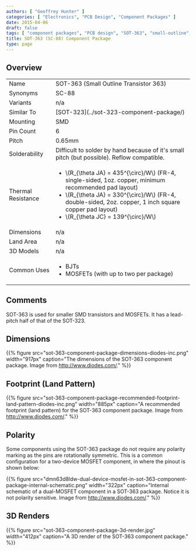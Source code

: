 ```yaml
---
authors: [ "Geoffrey Hunter" ]
categories: [ "Electronics", "PCB Design", "Component Packages" ]
date: 2015-04-06
draft: false
tags: [ "component packages", "PCB design", "SOT-363", "small-outline", "transistor" ]
title: SOT-363 (SC-88) Component Package
type: page
---
```


## Overview

<table>
  <tbody>
    <tr>
      <td>Name</td>
      <td>SOT-363 (Small Outline Transistor 363)</td>
    </tr>
    <tr>
      <td>Synonyms</td>
      <td>SC-88</td>
    </tr>
    <tr>
      <td>Variants</td>
      <td>n/a</td>
    </tr>
    <tr>
      <td>Similar To</td>
      <td>[SOT-323](../sot-323-component-package/)</td>
    </tr>
    <tr>
      <td>Mounting</td>
      <td>SMD</td>
    </tr>
    <tr>
      <td>Pin Count</td>
      <td>6</td>
    </tr>
    <tr>
      <td>Pitch</td>
      <td>0.65mm</td>
    </tr>
    <tr>
      <td>Solderability</td>
      <td>Difficult to solder by hand because of it's small pitch (but possible). Reflow compatible.</td>
    </tr>
    <tr>
      <td>Thermal Resistance</td>
      <td>
        <ul>
          <li>\(R_{\theta JA} = 435^{\circ}/W\) (FR-4, single-sided, 1oz. copper, minimum recommended pad layout)</li>
          <li>\(R_{\theta JA} = 330^{\circ}/W\) (FR-4, double-sided, 2oz. copper, 1 inch square copper pad layout)</li>
          <li>\(R_{\theta JC} = 139^{\circ}/W\)</li>
        </ul>
      </td>
    </tr>
    <tr>
      <td>Dimensions</td>
      <td>n/a</td>
    </tr>
    <tr>
      <td>Land Area</td>
      <td>n/a</td>
    </tr>
    <tr>
      <td>3D Models</td>
      <td>n/a</td>
    </tr>
    <tr>
      <td>Common Uses</td>
      <td>
        <ul>
          <li>BJTs</li>
          <li>MOSFETs (with up to two per package)</li>
        </ul>
      </td>
    </tr>
  </tbody>
</table>

## Comments

SOT-363 is used for smaller SMD transistors and MOSFETs. It has a lead-pitch half of that of the SOT-323.

## Dimensions

{{% figure src="sot-363-component-package-dimensions-diodes-inc.png" width="917px" caption="The dimensions of the SOT-363 component package. Image from http://www.diodes.com/."  %}}

## Footprint (Land Pattern)

{{% figure src="sot-363-component-package-recommended-footprint-land-pattern-diodes-inc.png" width="885px" caption="A recommended footprint (land pattern) for the SOT-363 component package. Image from http://www.diodes.com/."  %}}

## Polarity

Some components using the SOT-363 package do not require any polarity marking as the pins are rotationally symmetric. This is a common configuration for a two-device MOSFET component, in where the pinout is shown below:

{{% figure src="dmn63d8ldw-dual-device-mosfet-in-sot-363-component-package-internal-schematic.png" width="322px" caption="Internal schematic of a dual-MOSFET component in a SOT-363 package. Notice it is not polarity sensitive. Image from http://www.diodes.com/."  %}}

## 3D Renders

{{% figure src="sot-363-component-package-3d-render.jpg" width="412px" caption="A 3D render of the SOT-363 component package."  %}}
